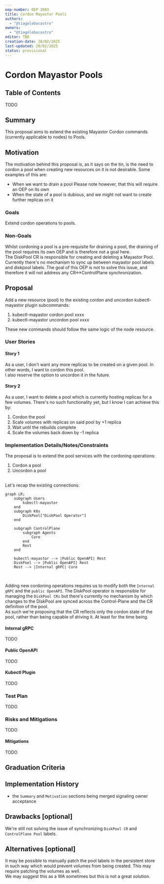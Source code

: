 ```yaml
---
oep-number: OEP 3903
title: Cordon Mayastor Pools
authors:
  - "@tiagolobocastro"
owners:
  - "@tiagolobocastro"
editor: TBD
creation-date: 28/02/2025
last-updated: 28/02/2025
status: provisional
---
```


# Cordon Mayastor Pools

## Table of Contents

TODO

## Summary

This proposal aims to extend the existing Mayastor Cordon commands (currently applicable to nodes) to Pools.

## Motivation

The motivation behind this proposal is, as it says on the tin, is the need to cordon a pool when creating new resources on it is not desirable. Some examples of this are:

* When we want to drain a pool
Please note however, that this will require an OEP on its own
* When the state of a pool is dubious, and we might not want to create further replicas on it

### Goals

Extend cordon operations to pools.

### Non-Goals

Whilst cordoning a pool is a pre-requisite for draining a pool, the draining of the pool requires its own OEP and is therefore not a goal here. \
The DiskPool CR is responsible for creating and deleting a Mayastor Pool. Currently there's no mechanism to sync up between mayastor pool labels
and diskpool labels. The goal of this OEP is not to solve this issue, and therefore it will not address any CR<->ControlPlane synchronization.

## Proposal

Add a new resource (pool) to the existing cordon and uncordon kubectl-mayastor plugin subcommands:

1. kubectl-mayastor cordon pool xxxx
2. kubectl-mayastor uncordon pool xxxx

These new commands should follow the same logic of the node resource.

### User Stories

#### Story 1

As a user, I don't want any more replicas to be created on a given pool. In other words, I want to cordon this pool. \
I also reserve the option to uncordon it in the future.

#### Story 2

As a user, I want to delete a pool which is currently hosting replicas for a few volumes. There's no such functionality yet, but I know I can achieve
this by:

1. Cordon the pool
2. Scale volumes with replicas on said pool by +1 replica
3. Wait until the rebuilds complete
4. Scale the volumes back down by -1 replica

### Implementation Details/Notes/Constraints

The proposal is to extend the pool services with the cordoning operations:

1. Cordon a pool
2. Uncordon a pool

<br>
Let's recap the existing connections:

<br>

```mermaid
graph LR;
    subgraph Users
        kubectl-mayastor
    end
    subgraph K8s
        DiskPool["DiskPool Operator"]
    end

    subgraph ControlPlane
        subgraph Agents
            Core
        end
        Rest
    end

    kubectl-mayastor --> |Public OpenAPI| Rest
    DiskPool --> |Public OpenAPI| Rest
    Rest --> |Internal gRPC| Core
```

<br>

Adding new cordoning operations requires us to modify both the `Internal gRPC` and the `public OpenAPI`.
The DiskPool operator is responsible for managing the `DiskPool CRs` but there's currently no mechanism by which changes to the DiskPool are synced across the Control-Plane and the CR definition of the pool. \
As such we're proposing that the CR reflects only the cordon state of the pool, rather than being capable of driving it. At least for the time being.

#### Internal gRPC

TODO

#### Public OpenAPI

TODO

#### Kubectl Plugin

TODO

### Test Plan

TODO

### Risks and Mitigations

TODO

#### Mitigations

TODO

## Graduation Criteria

## Implementation History

* the `Summary` and `Motivation` sections being merged signaling owner acceptance

## Drawbacks [optional]

We're still not solving the issue of synchronizing `DiskPool CR` and `ControlPlane Pool` labels.

## Alternatives [optional]

It may be possible to manually patch the pool labels in the persistent store in such way which would prevent volumes from being created. This may require patching the volumes as well. \
We may suggest this as a WA sometimes but this is not a great solution.
